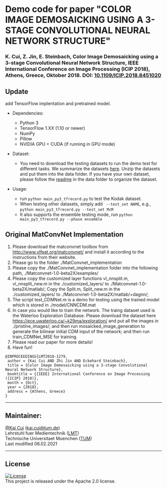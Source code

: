 # Demo code for paper "COLOR IMAGE DEMOSAICKING USING A 3-STAGE CONVOLUTIONAL NEURAL NETWORK STRUCTURE"
### K. Cui, Z. Jin, E. Steinbach, Color Image Demosaicking using a 3-stage Convolutional Neural Network Structure, IEEE International Conference on Image Processing (ICIP 2018), Athens, Greece, Oktober 2018. DOI: [10.1109/ICIP.2018.8451020](https://doi.org/10.1109/ICIP.2018.8451020)

## Update
add TensorFlow implentation and pretrained model.  
- Dependencies: 
    - Python 3
    - TensorFlow 1.XX (1.10 or newer)
    - NumPy
    - Pillow
    - NVIDIA GPU + CUDA (if running in GPU mode)

- Dataset:
    - You need to download the testing datasets to run the demo test for different tasks. We summarize the datasets [here](https://tumde-my.sharepoint.com/:u:/g/personal/kai_cui_tum_de/EYL2pOxmLylDsRgcO6U7fIAB91lH3cpqjGgVScd1QKIfZA?e=Pm41ch). Unzip the datasets and put them into the data folder. If you have your own dataset, please follow the [readme](./TensorFlow_reimplmentation/data/readme.md) in the data folder to organize the dataset.
- Usage:
    - run `python main_py3_tfrecord.py` to test the Kodak dataset.  
    - When testing other datasets, simply add ` --test_set NAME`, e.g., `python main_py3_tfrecord.py --test_set McM`  
    - It also supports the ensemble testing mode, run `python main_py3_tfrecord.py --phase ensemble`

## Original MatConvNet Implementation
1. Please download the matconvnet toolbox from http://www.vlfeat.org/matconvnet/ and install it according to the instructions from their website.
2. Please go to the folder ./MatConvnet_implementation
3. Please copy the ./MatConvnet_implementation folder into the following path, ./Matconvnet-1.0-beta2X/examples/
4. Please copy the customized layer functions vl_nnsplit.m, vl_nnsplit_new.m in the ./customized_layers/ to ./Matconvnet-1.0-beta2X/matlab/; Copy the Split.m, Split_new.m in the ./customized_layers/ to ./Matconvnet-1.0-beta2X/matlab/+dagnn/;
5. The script test_CDMNet.m is a demo for testing using the trained model which is stored in ./model/CNNCDM.mat
6. In case you would like to train the network. The traing dataset used is the Waterloo Exploration Database. Please download the dataset here https://ece.uwaterloo.ca/~k29ma/exploration/ and put all the images in ./pristine_images/; and then run mosaicked_image_generation to generate the bilinear initial CDM input of the network; and then run train_CDMNet_MSE for training.
7. Please read our paper for more details!
8. Have fun!

```
@INPROCEEDINGS{LMT2018-1279,  
 author = {Kai Cui AND Zhi Jin AND Eckehard Steinbach},
 title = {Color Image Demosaicking using a 3-stage Convolutional Neural Network Structure},
 booktitle = {{IEEE} International Conference on Image Processing ({ICIP} 2018)},
 month = {Oct},
 year = {2018},
 address = {Athens, Greece}
}
```
---
## Maintainer:

[@Kai Cui](https://github.com/amnesiack) (<kai.cui@tum.de>)  
Lehrstuhl fuer Medientechnik ([LMT](https://www.ei.tum.de/en/lmt/home/))  
Technische Universitaet Muenchen ([TUM](https://www.tum.de))  
Last modified 06.02.2021

---

## License
[![License](https://img.shields.io/badge/License-Apache%202.0-yellowgreen.svg)](https://opensource.org/licenses/Apache-2.0)  
This project is released under the Apache 2.0 license.